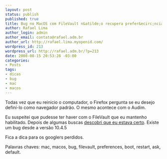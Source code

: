 ```yaml
--- 
layout: post
status: publish
published: true
title: Bug no MacOS com FileVault n&atilde;o recupera prefer&ecirc;ncias
author: Rafael Lima
author_login: admin
author_email: contato@rafael.adm.br
author_url: http://rafael.lima.myopenid.com/
wordpress_id: 213
wordpress_url: http://rafael.adm.br/?p=213
date: 2008-08-15 20:53:28 -03:00
categories: 
- Posts
tags: 
- dicas
- bug
- mac
- macos
---
```

Todas vez que eu reinicio o computador, o Firefox pergunta se eu desejo defin&iacute;-lo como navegador padr&atilde;o. O mesmo acontece com o Audim.

Eu suspeitei que pudesse ter haver com o FileVault que eu mantenho habilitado. Depois de algumas buscas <a href="http://forums.macrumors.com/showthread.php?t=467149">descobri que eu estava certo</a>. Existe um bug desde a vers&atilde;o 10.4.5

Fica a dica para os googlers perdidos.

Palavras chaves: mac, macos, bug, filevault, preferences, boot, restart, ask, default.
